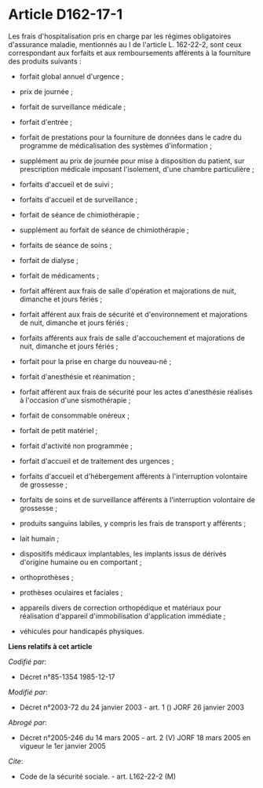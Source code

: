 # Article D162-17-1

Les frais d'hospitalisation pris en charge par les régimes obligatoires d'assurance maladie, mentionnés au I de l'article L.
162-22-2, sont ceux correspondant aux forfaits et aux remboursements afférents à la fourniture des produits suivants :

- forfait global annuel d'urgence ;

- prix de journée ;

- forfait de surveillance médicale ;

- forfait d'entrée ;

- forfait de prestations pour la fourniture de données dans le cadre du programme de médicalisation des systèmes
d'information ;

- supplément au prix de journée pour mise à disposition du patient, sur prescription médicale imposant l'isolement, d'une
chambre particulière ;

- forfaits d'accueil et de suivi ;

- forfaits d'accueil et de surveillance ;

- forfait de séance de chimiothérapie ;

- supplément au forfait de séance de chimiothérapie ;

- forfaits de séance de soins ;

- forfait de dialyse ;

- forfait de médicaments ;

- forfait afférent aux frais de salle d'opération et majorations de nuit, dimanche et jours fériés ;

- forfait afférent aux frais de sécurité et d'environnement et majorations de nuit, dimanche et jours fériés ;

- forfaits afférents aux frais de salle d'accouchement et majorations de nuit, dimanche et jours fériés ;

- forfait pour la prise en charge du nouveau-né ;

- forfait d'anesthésie et réanimation ;

- forfait afférent aux frais de sécurité pour les actes d'anesthésie réalisés à l'occasion d'une sismothérapie ;

- forfait de consommable onéreux ;

- forfait de petit matériel ;

- forfait d'activité non programmée ;

- forfait d'accueil et de traitement des urgences ;

- forfaits d'accueil et d'hébergement afférents à l'interruption volontaire de grossesse ;

- forfaits de soins et de surveillance afférents à l'interruption volontaire de grossesse ;

- produits sanguins labiles, y compris les frais de transport y afférents ;

- lait humain ;

- dispositifs médicaux implantables, les implants issus de dérivés d'origine humaine ou en comportant ;

- orthoprothèses ;

- prothèses oculaires et faciales ;

- appareils divers de correction orthopédique et matériaux pour réalisation d'appareil d'immobilisation d'application
immédiate ;

- véhicules pour handicapés physiques.

**Liens relatifs à cet article**

_Codifié par_:

  - Décret n°85-1354 1985-12-17

_Modifié par_:

  - Décret n°2003-72 du 24 janvier 2003 - art. 1 () JORF 26 janvier 2003

_Abrogé par_:

  - Décret n°2005-246 du 14 mars 2005 - art. 2 (V) JORF 18 mars 2005 en vigueur le 1er janvier 2005

_Cite_:

  - Code de la sécurité sociale. - art. L162-22-2 (M)
